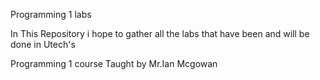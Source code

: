
Programming 1 labs

In This Repository i hope to gather all the labs that have been and will be done in Utech's

Programming 1 course Taught by Mr.Ian Mcgowan

